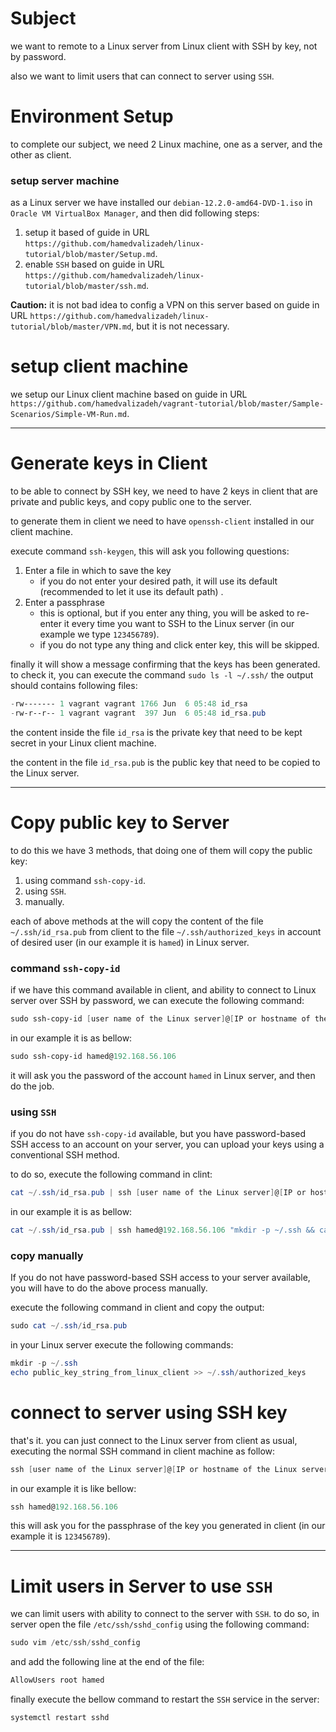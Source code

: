 # Subject

we want to remote to a Linux server from Linux client with SSH by key, not by password.

also we want to limit users that can connect to server using `SSH`. 



# Environment Setup

to complete our subject, we need 2 Linux machine, one as a server, and the other as client.



### setup server machine

as a Linux server we have installed our `debian-12.2.0-amd64-DVD-1.iso` in `Oracle VM VirtualBox Manager`, and then did following steps:

1. setup it based of guide in URL `https://github.com/hamedvalizadeh/linux-tutorial/blob/master/Setup.md`.
2. enable `SSH` based on guide in URL `https://github.com/hamedvalizadeh/linux-tutorial/blob/master/ssh.md`.

**Caution:** it is not bad idea to config a VPN on this server based on guide in URL `https://github.com/hamedvalizadeh/linux-tutorial/blob/master/VPN.md`, but it is not necessary. 



# setup client machine

we setup our Linux client machine based on guide in URL `https://github.com/hamedvalizadeh/vagrant-tutorial/blob/master/Sample-Scenarios/Simple-VM-Run.md`.



***

# Generate keys in Client

to be able to connect by SSH key, we need to have 2 keys in client that are private and public keys, and copy public one to the server.

to generate them in client we need to have `openssh-client` installed in our client machine.

execute command `ssh-keygen`, this will ask you following questions:

1. Enter a file in which to save the key
   - if you do not enter your desired path, it will use its default (recommended to let it use its default path) .
2. Enter a passphrase
   - this is optional, but if you enter any thing, you will be asked to re-enter it every time you want to SSH to the Linux server (in our example we type `123456789`). 
   - if you do not type any thing and click enter key, this will be skipped.

finally it will show a message confirming that the keys has been generated. to check it, you can execute the command `sudo ls -l ~/.ssh/` the output should contains following files:

```powershell
-rw------- 1 vagrant vagrant 1766 Jun  6 05:48 id_rsa
-rw-r--r-- 1 vagrant vagrant  397 Jun  6 05:48 id_rsa.pub
```



the content inside the file `id_rsa` is the private key that need to be kept secret in your Linux client machine.

the content in the file `id_rsa.pub` is the public key that need to be copied to the Linux server.



***

# Copy public key to Server

to do this we have 3 methods, that doing one of them will copy the public key:

1. using command `ssh-copy-id`.
2. using `SSH`.
3. manually.



each of above methods at the will copy the content of the file `~/.ssh/id_rsa.pub` from client to the file `~/.ssh/authorized_keys` in account of desired user (in our example it is `hamed`) in Linux server.



### command `ssh-copy-id`

if we have this command available in client, and ability to connect to Linux server over SSH by password, we can execute the following command:

```powershell
sudo ssh-copy-id [user name of the Linux server]@[IP or hostname of the Linux server]
```



in our example it is as bellow:

```powershell
sudo ssh-copy-id hamed@192.168.56.106
```



it will ask you the password of the account `hamed` in Linux server, and then do the job. 



### using `SSH`

if you do not have `ssh-copy-id` available, but you have password-based SSH access to an account on your server, you can upload your keys using a conventional SSH method.

to do so, execute the following command in clint:

```powershell
cat ~/.ssh/id_rsa.pub | ssh [user name of the Linux server]@[IP or hostname of the Linux server] "mkdir -p ~/.ssh && cat >> ~/.ssh/authorized_keys"
```



in our example it is as bellow:

```powershell
cat ~/.ssh/id_rsa.pub | ssh hamed@192.168.56.106 "mkdir -p ~/.ssh && cat >> ~/.ssh/authorized_keys"
```



### copy manually

If you do not have password-based SSH access to your server available, you will have to do the above process manually.



execute the following command in client and copy the output:

```powershell
sudo cat ~/.ssh/id_rsa.pub
```



in your Linux server execute the following commands:

```powershell
mkdir -p ~/.ssh
echo public_key_string_from_linux_client >> ~/.ssh/authorized_keys
```



# connect to server using SSH key

that's it. you can just connect to the Linux server from client as usual, executing the normal SSH command in client machine as follow:

```powershell
ssh [user name of the Linux server]@[IP or hostname of the Linux server]
```

 

in our example it is like bellow:

```powershell
ssh hamed@192.168.56.106
```



this will ask you for the passphrase of the key you generated in client (in our example it is `123456789`).



***

# Limit users in Server to use `SSH`

we can limit users with ability to connect to the server with `SSH`. to do so, in server open the file `/etc/ssh/sshd_config` using the following command:

```powershell
sudo vim /etc/ssh/sshd_config
```

  

and add the following line at the end of the file:

```powershell
AllowUsers root hamed 
```



finally execute the bellow command to restart the `SSH` service in the server:

```powershell
systemctl restart sshd
```

 